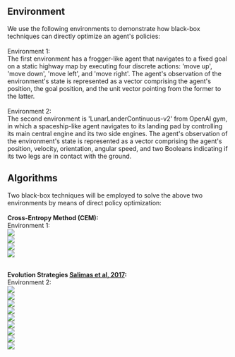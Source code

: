 ## Environment
We use the following environments to demonstrate how black-box techniques can directly optimize an agent's policies: <br /><br />
Environment 1: <br />
The first environment has a frogger-like agent that navigates to a fixed goal on a static highway map by executing four discrete actions: 'move up', 'move down', 'move left', and 'move right'. The agent's observation of the environment's state is represented as a vector comprising the agent's position, the goal position, and the unit vector pointing from the former to the latter. <br /><br />
Environment 2: <br />
The second environment is 'LunarLanderContinuous-v2' from OpenAI gym, in which a spaceship-like agent navigates to its landing pad by controlling its main central engine and its two side engines. The agent's observation of the environment's state is represented as a vector comprising the agent's position, velocity, orientation, angular speed, and two Booleans indicating if its two legs are in contact with the ground. <br />

## Algorithms
Two black-box techniques will be employed to solve the above two environments by means of direct policy optimization: <br /><br />
**Cross-Entropy Method (CEM):** <br />
Environment 1: <br />
![](https://github.com/rprasan/Reinforcement-Learning/blob/main/Blackbox%20Optimization%20Techniques/Environment%201/Seed%201/Average%20Reward%20Versus%20Number%20of%20Iterations.png) <br />
![](https://github.com/rprasan/Reinforcement-Learning/blob/main/Blackbox%20Optimization%20Techniques/Environment%201/Seed%201/Average%20Reward%20Versus%20Number%20of%20Steps.png) <br />
![](https://github.com/rprasan/Reinforcement-Learning/blob/main/Blackbox%20Optimization%20Techniques/Environment%201/Seed%201/Number%20of%20Steps%20Versus%20Number%20of%20Iterations.png) <br />
![](https://github.com/rprasan/Reinforcement-Learning/blob/main/Blackbox%20Optimization%20Techniques/Environment%201/Seed%201/Test%20Video.gif) <br /><br />

**Evolution Strategies [Salimas et al, 2017](https://arxiv.org/pdf/1703.03864.pdf):** <br />
Environment 2: <br />
![](https://github.com/rprasan/Reinforcement-Learning/blob/main/Blackbox%20Optimization%20Techniques/Environment%202/Seed%201/Average%20Reward%20Versus%20Number%20of%20Iterations.png) <br />
![](https://github.com/rprasan/Reinforcement-Learning/blob/main/Blackbox%20Optimization%20Techniques/Environment%202/Seed%201/Average%20Reward%20Versus%20Number%20of%20Steps.png) <br />
![](https://github.com/rprasan/Reinforcement-Learning/blob/main/Blackbox%20Optimization%20Techniques/Environment%202/Seed%201/Number%20of%20Steps%20Versus%20Number%20of%20Iterations.png) <br />
![](https://github.com/rprasan/Reinforcement-Learning/blob/main/Blackbox%20Optimization%20Techniques/Environment%202/Seed%201/Average%20Reward%20For%20Last%2050%20Evaluations%20Versus%20Number%20of%20Iterations.png) <br />
![](https://github.com/rprasan/Reinforcement-Learning/blob/main/Blackbox%20Optimization%20Techniques/Environment%202/Seed%201/Average%20Reward%20For%20Last%2050%20Evaluations%20Versus%20Number%20of%20Steps.png) <br />
![](https://github.com/rprasan/Reinforcement-Learning/blob/main/Blackbox%20Optimization%20Techniques/Environment%202/Average%20Reward%20Versus%20Number%20of%20Iterations.png) <br />
![](https://github.com/rprasan/Reinforcement-Learning/blob/main/Blackbox%20Optimization%20Techniques/Environment%202/Average%20Reward%20Versus%20Number%20of%20Steps.png) <br />
![](https://github.com/rprasan/Reinforcement-Learning/blob/main/Blackbox%20Optimization%20Techniques/Environment%202/Number%20of%20Steps%20Versus%20Number%20of%20Iterations.png) <br />
![](https://github.com/rprasan/Reinforcement-Learning/blob/main/Blackbox%20Optimization%20Techniques/Environment%202/Seed%201/Test%20Video.gif) <br /><br />
